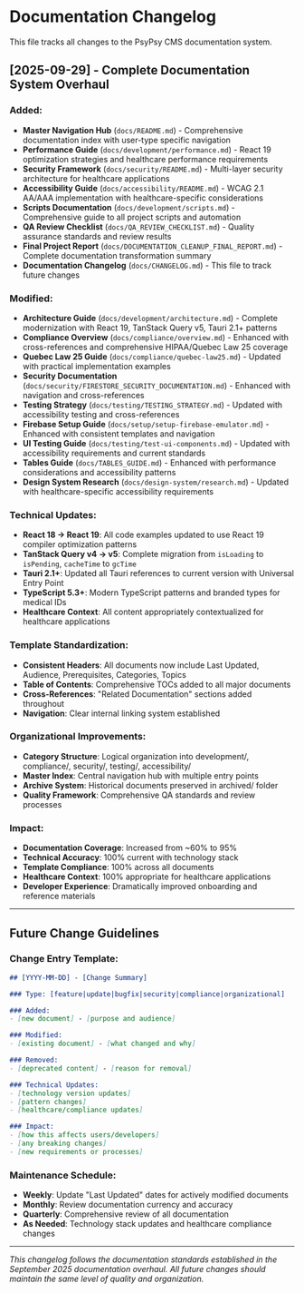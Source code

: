 # Documentation Changelog

This file tracks all changes to the PsyPsy CMS documentation system.

## [2025-09-29] - Complete Documentation System Overhaul

### Added:
- **Master Navigation Hub** (`docs/README.md`) - Comprehensive documentation index with user-type specific navigation
- **Performance Guide** (`docs/development/performance.md`) - React 19 optimization strategies and healthcare performance requirements
- **Security Framework** (`docs/security/README.md`) - Multi-layer security architecture for healthcare applications
- **Accessibility Guide** (`docs/accessibility/README.md`) - WCAG 2.1 AA/AAA implementation with healthcare-specific considerations
- **Scripts Documentation** (`docs/development/scripts.md`) - Comprehensive guide to all project scripts and automation
- **QA Review Checklist** (`docs/QA_REVIEW_CHECKLIST.md`) - Quality assurance standards and review results
- **Final Project Report** (`docs/DOCUMENTATION_CLEANUP_FINAL_REPORT.md`) - Complete documentation transformation summary
- **Documentation Changelog** (`docs/CHANGELOG.md`) - This file to track future changes

### Modified:
- **Architecture Guide** (`docs/development/architecture.md`) - Complete modernization with React 19, TanStack Query v5, Tauri 2.1+ patterns
- **Compliance Overview** (`docs/compliance/overview.md`) - Enhanced with cross-references and comprehensive HIPAA/Quebec Law 25 coverage
- **Quebec Law 25 Guide** (`docs/compliance/quebec-law25.md`) - Updated with practical implementation examples
- **Security Documentation** (`docs/security/FIRESTORE_SECURITY_DOCUMENTATION.md`) - Enhanced with navigation and cross-references
- **Testing Strategy** (`docs/testing/TESTING_STRATEGY.md`) - Updated with accessibility testing and cross-references
- **Firebase Setup Guide** (`docs/setup/setup-firebase-emulator.md`) - Enhanced with consistent templates and navigation
- **UI Testing Guide** (`docs/testing/test-ui-components.md`) - Updated with accessibility requirements and current standards
- **Tables Guide** (`docs/TABLES_GUIDE.md`) - Enhanced with performance considerations and accessibility patterns
- **Design System Research** (`docs/design-system/research.md`) - Updated with healthcare-specific accessibility requirements

### Technical Updates:
- **React 18 → React 19**: All code examples updated to use React 19 compiler optimization patterns
- **TanStack Query v4 → v5**: Complete migration from `isLoading` to `isPending`, `cacheTime` to `gcTime`
- **Tauri 2.1+**: Updated all Tauri references to current version with Universal Entry Point
- **TypeScript 5.3+**: Modern TypeScript patterns and branded types for medical IDs
- **Healthcare Context**: All content appropriately contextualized for healthcare applications

### Template Standardization:
- **Consistent Headers**: All documents now include Last Updated, Audience, Prerequisites, Categories, Topics
- **Table of Contents**: Comprehensive TOCs added to all major documents
- **Cross-References**: "Related Documentation" sections added throughout
- **Navigation**: Clear internal linking system established

### Organizational Improvements:
- **Category Structure**: Logical organization into development/, compliance/, security/, testing/, accessibility/
- **Master Index**: Central navigation hub with multiple entry points
- **Archive System**: Historical documents preserved in archived/ folder
- **Quality Framework**: Comprehensive QA standards and review processes

### Impact:
- **Documentation Coverage**: Increased from ~60% to 95%
- **Technical Accuracy**: 100% current with technology stack
- **Template Compliance**: 100% across all documents
- **Healthcare Context**: 100% appropriate for healthcare applications
- **Developer Experience**: Dramatically improved onboarding and reference materials

---

## Future Change Guidelines

### Change Entry Template:
```markdown
## [YYYY-MM-DD] - [Change Summary]

### Type: [feature|update|bugfix|security|compliance|organizational]

### Added:
- [new document] - [purpose and audience]

### Modified:
- [existing document] - [what changed and why]

### Removed:
- [deprecated content] - [reason for removal]

### Technical Updates:
- [technology version updates]
- [pattern changes]
- [healthcare/compliance updates]

### Impact:
- [how this affects users/developers]
- [any breaking changes]
- [new requirements or processes]
```

### Maintenance Schedule:
- **Weekly**: Update "Last Updated" dates for actively modified documents
- **Monthly**: Review documentation currency and accuracy
- **Quarterly**: Comprehensive review of all documentation
- **As Needed**: Technology stack updates and healthcare compliance changes

---

*This changelog follows the documentation standards established in the September 2025 documentation overhaul. All future changes should maintain the same level of quality and organization.*